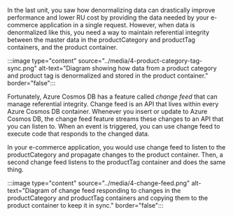In the last unit, you saw how denormalizing data can drastically improve performance and lower RU cost by providing the data needed by your e-commerce application in a single request. However, when data is denormalized like this, you need a way to maintain referential integrity between the master data in the productCategory and productTag containers, and the product container.

:::image type="content" source="../media/4-product-category-tag-sync.png" alt-text="Diagram showing how data from a product category and product tag is denormalized and stored in the product container." border="false":::

Fortunately, Azure Cosmos DB has a feature called *change feed* that can manage referential integrity. Change feed is an API that lives within every Azure Cosmos DB container. Whenever you insert or update to Azure Cosmos DB, the change feed feature streams these changes to an API that you can listen to. When an event is triggered, you can use change feed to execute code that responds to the changed data. 

In your e-commerce application, you would use change feed to listen to the productCategory and propagate changes to the product container. Then, a second change feed listens to the productTag container and does the same thing.

:::image type="content" source="../media/4-change-feed.png" alt-text="Diagram of change feed responding to changes in the productCategory and productTag containers and copying them to the product container to keep it in sync." border="false":::
